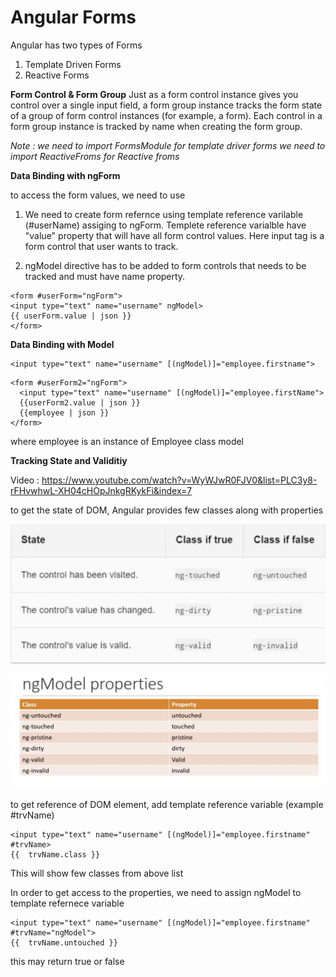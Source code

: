 Angular Forms
=====

Angular has two types of Forms 

1) Template Driven Forms
2) Reactive Forms

**Form Control & Form Group**
Just as a form control instance gives you control over a single input field, a form group instance tracks the form state of a group of form control instances (for example, a form). Each control in a form group instance is tracked by name when creating the form group.

*Note : 
we need to import FormsModule for template driver forms
we need to import ReactiveFroms for Reactive froms*

**Data Binding with ngForm**

to access the form values, we need to use

1) We need to create form refernce using template reference varilable (#userName) assiging to ngForm. 
Templete reference varialble have "value" property that will have all form control values. 
Here input tag is a form control that user wants to track. 

2) ngModel directive has to be added to form controls that needs to be tracked and must have name property.

```
<form #userForm="ngForm">
<input type="text" name="username" ngModel>
{{ userForm.value | json }}
</form>
```

**Data Binding with Model**
```
<input type="text" name="username" [(ngModel)]="employee.firstname">
```

```
<form #userForm2="ngForm">
  <input type="text" name="username" [(ngModel)]="employee.firstName">
  {{userForm2.value | json }}
  {{employee | json }}
</form>
```

where employee is an instance of Employee class model

**Tracking State and Validitiy**

Video : https://www.youtube.com/watch?v=WyWJwR0FJV0&list=PLC3y8-rFHvwhwL-XH04cHOpJnkgRKykFi&index=7

to get the state of DOM, Angular provides few classes along with properties

![Alt text](/ControlState.png?raw=true "Optional Title")

![Alt text](/ngModelStateClassAndProperty.png?raw=true "Optional Title")

to get reference of DOM element, add template reference variable (example  #trvName)

```
<input type="text" name="username" [(ngModel)]="employee.firstname" #trvName>
{{  trvName.class }}
```
This will show few classes from above list 

In order to get access to the properties, we need to assign ngModel to template refernece variable

```
<input type="text" name="username" [(ngModel)]="employee.firstname" #trvName="ngModel">
{{  trvName.untouched }}
```
this may return true or false
